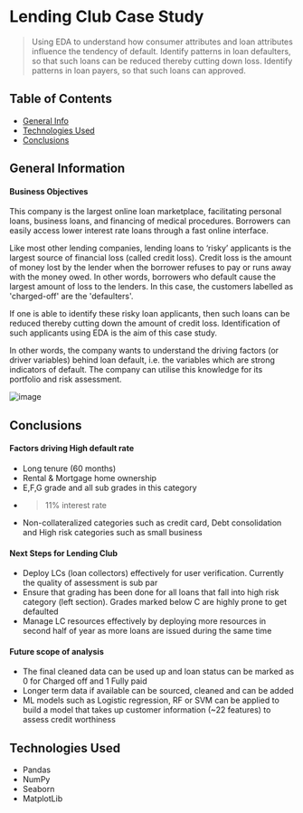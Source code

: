 # Lending Club Case Study
>Using EDA to understand how consumer attributes and loan attributes influence the tendency of default. 
>Identify patterns in loan defaulters, so that such loans can be reduced thereby cutting down loss.
>Identify patterns in loan payers, so that such loans can approved.


## Table of Contents
* [General Info](#general-information)
* [Technologies Used](#technologies-used)
* [Conclusions](#conclusions)

## General Information
#### Business Objectives
This company is the largest online loan marketplace, facilitating personal loans, business loans, and financing of medical procedures. Borrowers can easily access lower interest rate loans through a fast online interface. 

 

Like most other lending companies, lending loans to ‘risky’ applicants is the largest source of financial loss (called credit loss). Credit loss is the amount of money lost by the lender when the borrower refuses to pay or runs away with the money owed. In other words, borrowers who default cause the largest amount of loss to the lenders. In this case, the customers labelled as 'charged-off' are the 'defaulters'. 

 

If one is able to identify these risky loan applicants, then such loans can be reduced thereby cutting down the amount of credit loss. Identification of such applicants using EDA is the aim of this case study.

 

In other words, the company wants to understand the driving factors (or driver variables) behind loan default, i.e. the variables which are strong indicators of default.  The company can utilise this knowledge for its portfolio and risk assessment. 

![image](https://user-images.githubusercontent.com/52531057/230127738-eb2601fd-d6df-4bfd-aae8-6960a5716a45.png)

## Conclusions
#### Factors driving High default rate
- Long tenure (60 months)
- Rental & Mortgage home ownership
- E,F,G grade and all sub grades in this category
- >11% interest rate
- Non-collateralized categories such as credit card, Debt consolidation and High risk categories such as small business
#### Next Steps for Lending Club
- Deploy LCs (loan collectors) effectively for user verification. Currently the quality of assessment is sub par
- Ensure that grading has been done for all loans that fall into high risk category (left section). Grades marked below C are highly prone to get defaulted
- Manage LC resources effectively by deploying more resources in second half of year as more loans are issued during the same time
#### Future scope of analysis
- The final cleaned data can be used up and loan status can be marked as 0 for Charged off and 1 Fully paid
- Longer term data if available can be sourced, cleaned and can be added
- ML models such as Logistic regression, RF or SVM can be applied to build a model that takes up customer information (~22 features) to assess credit worthiness

## Technologies Used
- Pandas
- NumPy
- Seaborn
- MatplotLib
